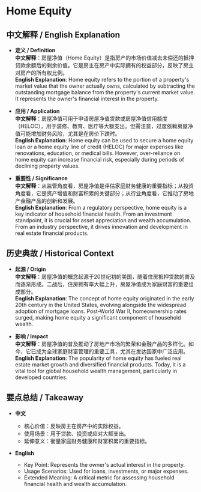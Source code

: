 # Home Equity

## 中文解释 / English Explanation

* **定义 / Definition**  
  **中文解释**：房屋净值（Home Equity）是指房产的市场价值减去未偿还的抵押贷款余额后的剩余价值。它是房主在房产中实际拥有的权益部分，反映了房主对房产的所有权比例。  
  **English Explanation**: Home equity refers to the portion of a property's market value that the owner actually owns, calculated by subtracting the outstanding mortgage balance from the property's current market value. It represents the owner's financial interest in the property.

* **应用 / Application**  
  **中文解释**：房屋净值可用于申请房屋净值贷款或房屋净值信用额度（HELOC），用于装修、教育、医疗等大额支出。但需注意，过度依赖房屋净值可能增加财务风险，尤其是在房价下跌时。  
  **English Explanation**: Home equity can be used to secure a home equity loan or a home equity line of credit (HELOC) for major expenses like renovations, education, or medical bills. However, over-reliance on home equity can increase financial risk, especially during periods of declining property values.

* **重要性 / Significance**  
  **中文解释**：从监管角度看，房屋净值是评估家庭财务健康的重要指标；从投资角度看，它是资产增值和财富积累的关键部分；从行业角度看，它推动了房地产金融产品的创新和发展。  
  **English Explanation**: From a regulatory perspective, home equity is a key indicator of household financial health. From an investment standpoint, it is crucial for asset appreciation and wealth accumulation. From an industry perspective, it drives innovation and development in real estate financial products.

## 历史典故 / Historical Context

* **起源 / Origin**  
  **中文解释**：房屋净值的概念起源于20世纪初的美国，随着住房抵押贷款的普及而逐渐形成。二战后，住房拥有率大幅上升，房屋净值成为家庭财富的重要组成部分。  
  **English Explanation**: The concept of home equity originated in the early 20th century in the United States, evolving alongside the widespread adoption of mortgage loans. Post-World War II, homeownership rates surged, making home equity a significant component of household wealth.

* **影响 / Impact**  
  **中文解释**：房屋净值的普及推动了房地产市场的繁荣和金融产品的多样化。如今，它已成为全球家庭财富管理的重要工具，尤其在发达国家中广泛应用。  
  **English Explanation**: The popularity of home equity has fueled real estate market growth and diversified financial products. Today, it is a vital tool for global household wealth management, particularly in developed countries.

## 要点总结 / Takeaway

* **中文**  
  - 核心价值：反映房主在房产中的实际权益。  
  - 使用场景：用于贷款、投资或应对大额支出。  
  - 延伸意义：衡量家庭财务健康和财富积累的重要指标。

* **English**  
  - Key Point: Represents the owner's actual interest in the property.  
  - Usage Scenarios: Used for loans, investments, or major expenses.  
  - Extended Meaning: A critical metric for assessing household financial health and wealth accumulation.